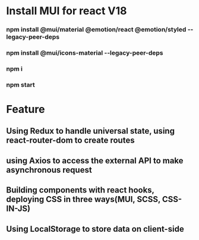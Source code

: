 
# Install MUI for react V18

### npm install @mui/material @emotion/react @emotion/styled --legacy-peer-deps
### npm install @mui/icons-material --legacy-peer-deps

### npm i 
### npm start

# Feature
## Using Redux to handle universal state, using react-router-dom to create routes
## using Axios to access the external API to make asynchronous request
## Building components with react hooks, deploying CSS in three ways(MUI, SCSS, CSS-IN-JS)
## Using LocalStorage to store data on client-side
